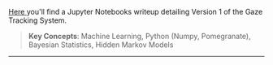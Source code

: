 <a href="https://stevebottos.github.io/jupnotes/GazeTrackerWriteup/" target="_blank">Here </a>you'll find a Jupyter Notebooks writeup detailing Version 1 of the Gaze Tracking System.
> **Key Concepts**: Machine Learning, Python (Numpy, Pomegranate), Bayesian Statistics, Hidden Markov Models
---

